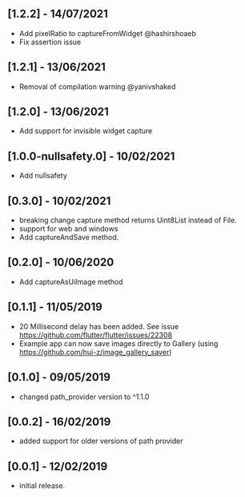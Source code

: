 ## [1.2.2] - 14/07/2021
* Add pixelRatio to captureFromWidget @hashirshoaeb
* Fix assertion issue
## [1.2.1] - 13/06/2021
* Removal of compilation warning @yanivshaked

## [1.2.0] - 13/06/2021
* Add support for invisible widget capture

## [1.0.0-nullsafety.0] - 10/02/2021
* Add nullsafety

## [0.3.0] - 10/02/2021
* breaking change capture method returns Uint8List instead of File.
* support for web and windows
* Add captureAndSave method.

## [0.2.0] - 10/06/2020
* Add captureAsUiImage method

## [0.1.1] - 11/05/2019
* 20 Millisecond delay has been added. See issue https://github.com/flutter/flutter/issues/22308
* Example app can now save images directly to Gallery (using https://github.com/hui-z/image_gallery_saver)

## [0.1.0] - 09/05/2019
* changed path_provider version to ^1.1.0

## [0.0.2] - 16/02/2019
* added support for older versions of path provider

## [0.0.1] - 12/02/2019

* initial release.
